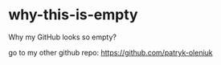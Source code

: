 # why-this-is-empty
Why my GitHub looks so empty?

go to my other github repo: https://github.com/patryk-oleniuk 
